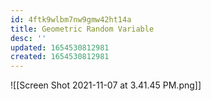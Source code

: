 ```yaml
---
id: 4ftk9wlbm7nw9gmw42ht14a
title: Geometric Random Variable
desc: ''
updated: 1654530812981
created: 1654530812981
---
```

![[Screen Shot 2021-11-07 at 3.41.45 PM.png]]
